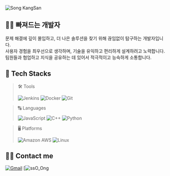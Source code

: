 ![Song KangSan](https://capsule-render.vercel.app/api?type=waving&color=3986ff&height=240&text=Song%20KangSan&animation=&fontColor=ffffff&fontSize=70)

## 🏄‍♂️ 빠져드는 개발자
문제 해결에 깊이 몰입하고, 더 나은 솔루션을 찾기 위해 끊임없이 탐구하는 개발자입니다. 
<br />
사용자 경험을 최우선으로 생각하며, 기술을 유익하고 편리하게 설계하려고 노력합니다. 
<br />
팀원들과 협업하고 지식을 공유하는 데 있어서 적극적이고 능숙하게 소통합니다.
## 🪽 Tech Stacks

> 🛠️ Tools
> 
> ![Jenkins](https://img.shields.io/badge/Jenkins-D24939?style=for-the-badge&logo=Jenkins&logoColor=white)
![Docker](https://img.shields.io/badge/Docker-2496ED?style=for-the-badge&logo=Docker&logoColor=white)
![Git](https://img.shields.io/badge/Git-F05032?style=for-the-badge&logo=Git&logoColor=white)

> 🔠 Languages
> 
>![JavaScript](https://img.shields.io/badge/Javascript-F7DF1E?style=for-the-badge&logo=Javascript&logoColor=white)
![C++](https://img.shields.io/badge/C++-00599C?style=for-the-badge&logo=C%2B%2B&logoColor=white)
![Python](https://img.shields.io/badge/Python-3776AB?style=for-the-badge&logo=Python&logoColor=white)

> 🖥️ Platforms
>
> ![Amazon AWS](https://img.shields.io/badge/Amazon%20AWS-232F3E?style=for-the-badge&logo=Amazon-AWS&logoColor=white)
![Linux](https://img.shields.io/badge/Linux-FCC624?style=for-the-badge&logo=Linux&logoColor=white)


## 🧑‍💻 Contact me

[![Gmail](https://img.shields.io/badge/Gmail-EA4335?style=for-the-badge&logo=Gmail&logoColor=white)](mailto:rkdtks0816@gmail.com)
[![ssO_Ong](https://rkdtks0816.github.io/ssong-page/)
